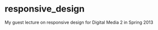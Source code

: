 responsive_design
=================

My guest lecture on responsive design for Digital Media 2 in Spring 2013